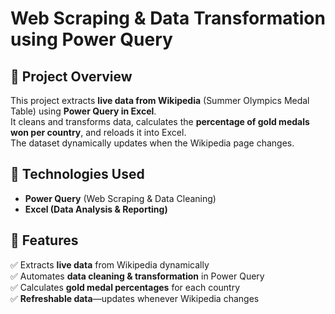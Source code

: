 # Web Scraping & Data Transformation using Power Query  

## 📌 Project Overview  
This project extracts **live data from Wikipedia** (Summer Olympics Medal Table) using **Power Query in Excel**.  
It cleans and transforms data, calculates the **percentage of gold medals won per country**, and reloads it into Excel.  
The dataset dynamically updates when the Wikipedia page changes.  

## 🔧 Technologies Used  
- **Power Query** (Web Scraping & Data Cleaning)   
- **Excel (Data Analysis & Reporting)**  

## 🚀 Features  
✅ Extracts **live data** from Wikipedia dynamically  
✅ Automates **data cleaning & transformation** in Power Query  
✅ Calculates **gold medal percentages** for each country  
✅ **Refreshable data**—updates whenever Wikipedia changes  

 
